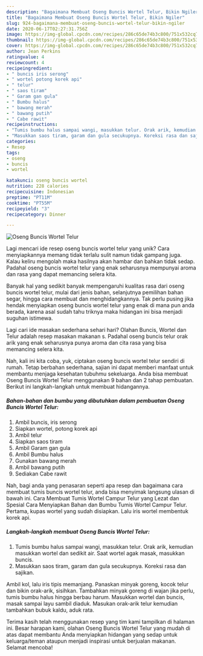 ```yaml
---
description: "Bagaimana Membuat Oseng Buncis Wortel Telur, Bikin Ngiler"
title: "Bagaimana Membuat Oseng Buncis Wortel Telur, Bikin Ngiler"
slug: 924-bagaimana-membuat-oseng-buncis-wortel-telur-bikin-ngiler
date: 2020-06-17T02:27:31.756Z
image: https://img-global.cpcdn.com/recipes/286c65de74b3c800/751x532cq70/oseng-buncis-wortel-telur-foto-resep-utama.jpg
thumbnail: https://img-global.cpcdn.com/recipes/286c65de74b3c800/751x532cq70/oseng-buncis-wortel-telur-foto-resep-utama.jpg
cover: https://img-global.cpcdn.com/recipes/286c65de74b3c800/751x532cq70/oseng-buncis-wortel-telur-foto-resep-utama.jpg
author: Jean Perkins
ratingvalue: 4
reviewcount: 4
recipeingredient:
- " buncis iris serong"
- " wortel potong korek api"
- " telur"
- " saos tiram"
- " Garam gan gula"
- " Bumbu halus"
- " bawang merah"
- " bawang putih"
- " Cabe rawit"
recipeinstructions:
- "Tumis bumbu halus sampai wangi, masukkan telur. Orak arik, kemudian masukkan wortel dan sedikit air. Saat wortel agak masak, masukkan buncis."
- "Masukkan saos tiram, garam dan gula secukupnya. Koreksi rasa dan sajikan."
categories:
- Resep
tags:
- oseng
- buncis
- wortel

katakunci: oseng buncis wortel 
nutrition: 228 calories
recipecuisine: Indonesian
preptime: "PT11M"
cooktime: "PT55M"
recipeyield: "3"
recipecategory: Dinner

---
```



![Oseng Buncis Wortel Telur](https://img-global.cpcdn.com/recipes/286c65de74b3c800/751x532cq70/oseng-buncis-wortel-telur-foto-resep-utama.jpg)

Lagi mencari ide resep oseng buncis wortel telur yang unik? Cara menyiapkannya memang tidak terlalu sulit namun tidak gampang juga. Kalau keliru mengolah maka hasilnya akan hambar dan bahkan tidak sedap. Padahal oseng buncis wortel telur yang enak seharusnya mempunyai aroma dan rasa yang dapat memancing selera kita.

Banyak hal yang sedikit banyak mempengaruhi kualitas rasa dari oseng buncis wortel telur, mulai dari jenis bahan, selanjutnya pemilihan bahan segar, hingga cara membuat dan menghidangkannya. Tak perlu pusing jika hendak menyiapkan oseng buncis wortel telur yang enak di mana pun anda berada, karena asal sudah tahu triknya maka hidangan ini bisa menjadi suguhan istimewa.

Lagi cari ide masakan sederhana sehari hari? Olahan Buncis, Wortel dan Telur adalah resep masakan makanan s. Padahal oseng buncis telur orak arik yang enak seharusnya punya aroma dan cita rasa yang bisa memancing selera kita.


Nah, kali ini kita coba, yuk, ciptakan oseng buncis wortel telur sendiri di rumah. Tetap berbahan sederhana, sajian ini dapat memberi manfaat untuk membantu menjaga kesehatan tubuhmu sekeluarga. Anda bisa membuat Oseng Buncis Wortel Telur menggunakan 9 bahan dan 2 tahap pembuatan. Berikut ini langkah-langkah untuk membuat hidangannya.

<!--inarticleads1-->

##### Bahan-bahan dan bumbu yang dibutuhkan dalam pembuatan Oseng Buncis Wortel Telur:

1. Ambil  buncis, iris serong
1. Siapkan  wortel, potong korek api
1. Ambil  telur
1. Siapkan  saos tiram
1. Ambil  Garam gan gula
1. Ambil  Bumbu halus
1. Gunakan  bawang merah
1. Ambil  bawang putih
1. Sediakan  Cabe rawit


Nah, bagi anda yang penasaran seperti apa resep dan bagaimana cara membuat tumis buncis wortel telur, anda bisa menyimak langsung ulasan di bawah ini. Cara Membuat Tumis Wortel Campur Telur yang Lezat dan Spesial Cara Menyiapkan Bahan dan Bumbu Tumis Wortel Campur Telur. Pertama, kupas wortel yang sudah disiapkan. Lalu iris wortel membentuk korek api. 

<!--inarticleads2-->

##### Langkah-langkah membuat Oseng Buncis Wortel Telur:

1. Tumis bumbu halus sampai wangi, masukkan telur. Orak arik, kemudian masukkan wortel dan sedikit air. Saat wortel agak masak, masukkan buncis.
1. Masukkan saos tiram, garam dan gula secukupnya. Koreksi rasa dan sajikan.


Ambil kol, lalu iris tipis memanjang. Panaskan minyak goreng, kocok telur dan bikin orak-arik, sisihkan. Tambahkan minyak goreng di wajan jika perlu, tumis bumbu halus hingga berbau harum. Masukkan wortel dan buncis, masak sampai layu sambil diaduk. Masukan orak-arik telur kemudian tambahkan bubuk kaldu, aduk rata. 

Terima kasih telah menggunakan resep yang tim kami tampilkan di halaman ini. Besar harapan kami, olahan Oseng Buncis Wortel Telur yang mudah di atas dapat membantu Anda menyiapkan hidangan yang sedap untuk keluarga/teman ataupun menjadi inspirasi untuk berjualan makanan. Selamat mencoba!
